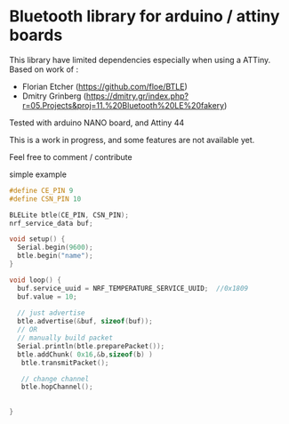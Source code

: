 # Bluetooth library for arduino / attiny boards
This library have limited dependencies especially when using a ATTiny. 
Based on work of :
 - Florian Etcher (https://github.com/floe/BTLE)
 - Dmitry Grinberg (https://dmitry.gr/index.php?r=05.Projects&proj=11.%20Bluetooth%20LE%20fakery)

Tested with arduino NANO board, and Attiny 44 

This is a work in progress, and some features are not available yet. 

Feel free to comment / contribute

simple example 

```C
#define CE_PIN 9
#define CSN_PIN 10

BLELite btle(CE_PIN, CSN_PIN);
nrf_service_data buf;

void setup() {
  Serial.begin(9600);
  btle.begin("name");  
}

void loop() { 
  buf.service_uuid = NRF_TEMPERATURE_SERVICE_UUID;  //0x1809
  buf.value = 10;
  
  // just advertise 
  btle.advertise(&buf, sizeof(buf));
  // OR 
  // manually build packet 
  Serial.println(btle.preparePacket());
  btle.addChunk( 0x16,&b,sizeof(b) )
   btle.transmitPacket();

   // change channel 
   btle.hopChannel();
  
  
}
```

